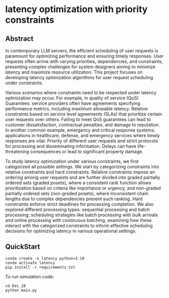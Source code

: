 # latency optimization with priority constraints

## Abstract

In contemporary LLM servers, the efficient scheduling of user requests is paramount for optimizing performance and ensuring timely responses. User requests often arrive with varying priorities, dependencies, and constraints, presenting complex challenges for system designers aiming to minimize latency and maximize resource utilization. This project focuses on developing latency optimization algorithms for user request scheduling under constraints.

Various scenarios where constraints need to be respected under latency optimization may occur. For example, in  quality of service (QoS) Guarantees: service providers often have agreements specifying performance metrics, including maximum allowable latency. Relative constraints based on service level agreements (SLAs) that prioritize certain user requests over others. Failing to meet QoS guarantees can lead to customer dissatisfaction, contractual penalties, and damage to reputation. In another common example, emergency and critical response systems: applications in healthcare, defense, and emergency services where timely responses are vital. Priority of different user requests and strict protocols for processing and disseminating information. Delays can have life-threatening consequences or lead to significant property damage.

To study latency optimization under various constraints, we first categorized all possible settings. We start by categorizing constraints into relative constraints and hard constraints. Relative constraints impose an ordering among user requests and are further divided into graded partially ordered sets (graded posets), where a consistent rank function allows prioritization based on criteria like importance or urgency, and non-graded partially ordered sets (non-graded posets), where inconsistent chain lengths due to complex dependencies prevent such ranking. Hard constraints enforce strict deadlines for processing completion. We also explored different processing types: sequential processing and batch processing; scheduling strategies like batch processing with bulk arrivals and online processing with continuous batching, examining how these interact with the categorized constraints to inform effective scheduling decisions for optimizing latency in various operational settings.

## QuickStart
```
conda create -n latency python=3.10
conda activate latency
pip install -r requirements.txt
```

To run simulation code:
```
cd Dec_18
python main.py
```
